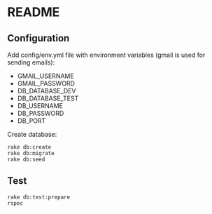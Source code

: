 # README

## Configuration

Add config/env.yml file with environment variables (gmail is used for sending emails):

- GMAIL_USERNAME
- GMAIL_PASSWORD
- DB_DATABASE_DEV
- DB_DATABASE_TEST
- DB_USERNAME
- DB_PASSWORD
- DB_PORT

Create database:

```
rake db:create
rake db:migrate
rake db:seed
```

## Test

```
rake db:test:prepare
rspec
```